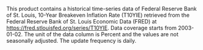 This product contains a historical time-series data of Federal Reserve Bank of St. Louis, 10-Year Breakeven Inflation Rate (T10YIE) retrieved from the Federal Reserve Bank of St. Louis Economic Data (FRED) at https://fred.stlouisfed.org/series/T10YIE. Data coverage starts from 2003-01-02. The unit of the data column is Percent and the values are not seasonally adjusted. The update frequency is daily.